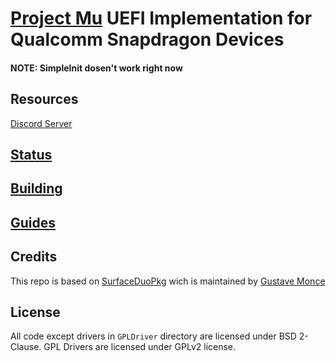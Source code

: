 # [Project Mu](https://microsoft.github.io/mu/) UEFI Implementation for Qualcomm Snapdragon Devices

<!-- ![Banner](https://github.com/Robotix22/MU-Qcom/blob/main/Pictures/Banner.png) -->

#### NOTE: SimpleInit dosen't work right now

## Resources

[Discord Server](https://discord.gg/Dx2QgMx7Sv)

## [Status](https://github.com/Robotix22/MU-Qcom/blob/main/Status.md)

## [Building](https://github.com/Robotix22/MU-Qcom/blob/main/Building.md)

## [Guides](https://github.com/Robotix22/MU-Qcom-Guides)

## Credits

This repo is based on [SurfaceDuoPkg](https://github.com/WOA-Project/SurfaceDuoPkg) wich is maintained by [Gustave Monce](https://github.com/gus33000)

## License

All code except drivers in `GPLDriver` directory are licensed under BSD 2-Clause.
GPL Drivers are licensed under GPLv2 license.
